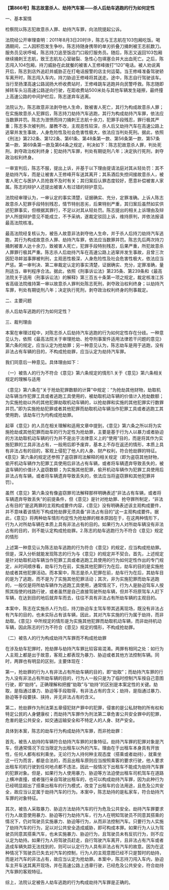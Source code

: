 **【第866号】陈志故意杀人、劫持汽车案——杀人后劫车逃跑的行为如何定性**

一、基本案情

检察院以陈志犯故意杀人罪、劫持汽车罪，向法院提起公诉。

法院经公开审理查明：2011年8月3日20时许，陈志与王志航在103包厢吃饭。喝酒期间，二人因积怨发生争吵。陈志持随身携带的单刃折叠刀捅刺被王志航数刀。服务员见状呼喊，陈志持刀追至饭店门口殴打服务员。随后，陈志又返回103包厢继续捅刺王志航，致王志航左心室破裂、急性心包填塞合并大出血死亡。之后，陈志闯入104包厢，持刀威胁在此就餐的被害人王修峰拨打“120”电话。被人劝说离开后，陈志到店外追赶并威胁正在打电话报警的店主何运菊。当王修峰准备驾驶轿车离开时，陈志闯入车内，持刀胁迫王修峰将其送走。途中，陈志自行驾驶该车。当行至扬溧高速公路润扬大桥收费站时，王修峰跳车逃跑并向民警呼救。陈志随即掉转车头沿高速公路逆向行驶，在距收费站500米处与其他车辆发生碰擦，最终撞上高速公路的中间护栏后，陈志遂弃车逃离。

法院认为，陈志故意非法剥夺他人生命，致被害人死亡，其行为构成故意杀人罪；在实施故意杀人犯罪后，陈志持刀劫持汽车逃跑，其行为构成劫持汽车罪，依法应当数罪并罚。陈志为泄愤而持刀捅刺王志航十余刀，犯罪手段残忍，罪行极其严重；陈志多次被判刑，屡教不改，主观恶性较深，杀人后又劫持汽车在高速公路上逃窜并发生事故，人身危险性及社会危害性极大，依法应当判处死刑。据此，依照《刑法》第232条、第122条、第61条、第48条第一款、第56条第一款、第57条第一款、第69条第一款及第64条之规定，判决如下：陈志犯故意杀人罪，判处死刑，剥夺政治权利终身；犯劫持汽车罪，判处有期徒刑八年；决定执行死刑，剥夺政治权利终身。

一审宣判后，陈志不服，提出上诉，并基于以下理由提请法庭对其从轻处罚：其不是劫持汽车，而是让被害人王修峰开车送其离开；其系酒后失控间接故意杀人，被害人死亡与医护人员抢救不及时有关；其归案后认罪态度较好，愿意补偿被害人家属。陈志的辩护人还提出被害人有过错的辩护意见。

法院经审理认为，一审认定的事实清楚，证据确实、充分，定罪准确。上诉人陈志故意杀人犯罪手段特别残忍，情节特别恶劣，后果特别严重，其归案后虽然如实供述犯罪事实，但根据其罪行，不足以对其从轻处罚。陈志提出的相关上诉理由及辩护人所提辩护意见不能成立，不予采纳，遂裁定驳回上诉，维持原判，并依法报请最高法院核准。

最高法院经复核认为，被告人故意非法剥夺他人生命，并于杀人后持刀劫持汽车逃跑，其行为构成故意杀人罪、劫持汽车罪，依法应当数罪并罚。陈志先后两次持刀捅刺被害人达十余刀，致被害人死亡，犯罪手段特别残忍，后果严重，所犯故意杀人罪罪行极其严重。陈志杀人后劫持汽车在高速公路上逃窜并发生事故，且曾三次因犯寻衅滋事罪被判刑，主观恶性极深，人身危险性及社会危害性极大，依法应当严惩。第一审判决、第二审裁定认定的事实清楚，证据确实、充分，定罪准确，量刑适当，审判程序合法。据此，依照《刑事诉讼法》第235条、第239条和《最高法院关于适用（刑事诉讼法）的解释》第三百五十条第一项之规定，裁定核准江苏省高级法院维持第一审以故意杀人罪判处陈志死刑，剥夺政治权利终身；以劫持汽车罪，判处有期徒刑八年；决定执行死刑，剥夺政治权利终身的刑事裁定。

二、主要问题

杀人后劫车逃跑的行为如何定性？

三、裁判理由

本案在审理过程中，对陈志杀人后劫持汽车逃跑的行为如何定性存在分歧。一种意见认为，依照《最高法院关于审理抢劫、抢夺刑事案件适用法律若干问题的意见》第六条的规定，应当认定为抢劫罪；另一种意见认为，陈志劫车是用于逃跑，没有非法占有车辆的目的，不构成抢劫罪，应当认定为劫持汽车罪。

我们同意后一种意见。具体理由如下：

（一）被告人的行为不符合《意见》第六条规定的情形1.关于《意见》第六条相关规定的理解与适用

《意见》第六条在“关于抢劫犯罪数额的计算”中规定：“为抢劫其他财物，劫取机动车辆当作犯罪工具或者逃跑工具使用的，被劫取机动车辆的价值计入抢劫数额；为实施抢劫以外的其他犯罪劫取机动车辆的，以抢劫罪和实施的其他犯罪实行数罪并罚。”即为实施抢劫犯罪或者其他犯罪而劫取机动车辆当作犯罪工具或者逃跑工其使用韵，该劫车行为均构成抢劫罪。

起草《意见》的人员在相关理解和适用文章中提到，《意见》第六条之所以将为实施抢劫或其他犯罪而劫车的行为定性为抢劫罪，主要是基于行为人以暴力或者胁迫的方法劫取机动车辆的行为并不是出于法律意义上的“使用”目的，而是将其作为实施犯罪的工具非法占有，一般用后即予废弃，基本上不存在返还的情形，本质上具有非法占有的目的，客观上侵犯了他人的人身、财产权利，符合抢劫罪的特征。《意见》第六条的规定还参照了盗窃罪司法解释的相关规定（即为盗窃其他财物，偷开机动车辆作为犯罪工具使用后非法占有车辆，或者将车辆遗弃导致丢失的，被盗车辆的价值计入盗窃数额；为实施其他犯罪，偷开机动车辆作为犯罪工具使用后非法占有车辆，或者将车辆遗弃导致丢失的，依法应当将盗窃罪和其他犯罪并罚）。

虽然《意见》第六条没有像盗窃罪司法解释那样明确表述“非法占有车辆，或者将车辆遗弃导致丢失”的前提条件，但《意见》是针对抢劫罪、抢夺罪所制定，“非法占有目的”是这两罪的主观构成要件内容，《意见》没有明确表述该主观构成要件，并不意味着该情形下构成抢劫罪无须具备“非法占有目的”这一主观构成要件。据此，《意见》将两种劫车情形均定性为抢劫罪的根本原因在于，在这两种情形下，行为人对所劫车辆在本质上具有非法占有的目的。如果行为人对所劫车辆没有非法占有的目的，则不能认定构成抢劫罪。2.陈志的劫车逃跑行为不符合《意见》规定的情形

上述第一种意见认为陈志劫车逃跑的行为符合《意见》的规定，应当构成抢劫罪。但是，深入分析就能发现陈志的行为与《意见》的规定并不契合。首先，上述规定是针对劫取机动车辆当作犯罪工具或者逃跑工具使用的行为如何定性作出的专门规定，从时间顺序看，劫车行为在前，实施其他犯罪行为在后，劫车的目的是实施抢劫或者其他犯罪活动。而本案中，陈志是杀人犯罪在前，劫车行为在后，其劫车目的是为了逃跑，而不是为了实施其他犯罪活动；其次，非为实施犯罪而劫车逃跑的，一般仅是将所劫车辆作为逃跑工具使用，通常情况下，行为人是胁迫驾车人按照其指使的线路行驶，或者虽然是自己直接驾驶所劫车辆，但并不将原驾车人赶下车辆，在达到目的地后就弃车而去，往往不具有非法占有所劫车辆的主观目的。

本案中，陈志在实施杀人行为后，持刀胁迫车主驾车带其逃离现场，既没有非法占有汽车的目的，也未实际占有该车辆，因此，其对汽车实施的行为属于劫持，而非劫取。《意见》中所规定的情形是为实施其他犯罪而劫取机动车辆，而非劫持机动车辆，因此陈志的行为不符合《意见》规定的情形，不构成抢劫罪。

（二）被告人的行为构成劫持汽车罪而不构成抢劫罪

在涉及劫车犯罪时，抢劫罪与劫持汽车罪比较容易混淆。两罪有相同之处：如行为人主观上都是出于故意，客观上都表现为暴力、胁迫或者其他方法控制车辆。同时，两罪也有明显的区别，主要体现在：

第一，抢劫罪的行为人有非法占有所劫车辆的目的，即“劫取”；而劫持汽车罪的行为人没有非法占有所劫车辆的目的，行为人一般只是为了临时控制汽车按自己意图行驶，即“劫持”。正确理解和把握“劫取”与“劫持”的区别是本案定性的关键。劫取，是指通过暴力、胁迫等手段取得，有非法占有的含义；劫持，是指通过暴力、胁迫等手段要挟、挟持，并无非法占有的含义。

第二，抢劫罪作为刑法第五章侵犯财产罪中的犯罪，侵害的是公私财物的所有权和特定公民的人身健康权；而劫持汽车罪作为刑法第二章危害公共安全罪中的犯罪，危害的是公共安全，如交通运输安全和不特定人的人身、财产安全。

具体到本案，陈志的劫车行为构成劫持汽车罪，而非抢劫罪：

首先，被告人劫持的车辆符合劫持汽车罪的对象特征。劫持汽车罪的犯罪对象是汽车，但通常情况下应当限定为出租车以外的汽车。理由在于出租车本身具有开放性，任何人都有权利乘坐。无论行为人持何种主观态度（搭乘或者劫持），就乘坐这一行为而言，都是合法的，而且出租车原则应当按照乘客的要求行驶，他人要求出租车司机行驶到任何地点都不违法，因此一般情况下出租车不能成为劫持汽车罪的犯罪对象。但是，如果行为人使用暴力、胁迫等方法迫使出租车司机驾车在道路上横冲直撞，或者强行亲自驾驶出租车的，也可以构成劫持汽车罪，因为此种行为已经明显超出了搭乘出租车的行为模式，改变了出租车的合法用途，且危及公共安全，故应当认定属于劫持汽车的行为。本案中，陈志劫持的是私家车，符合劫持汽车罪的对象特征。

其次，被告人采取暴力、胁迫方法劫持汽车的行为危及公共安全。劫持汽车罪要求行为人故意使用暴力、胁迫等行为劫持汽车，行为人在明知驾驶员不同意其搭乘的情况下，仍对驾驶员实施暴力、胁迫等行为，从而非法控制汽车。只要行为人实施了劫持汽车的行为，足以对公共安全造成威胁，即可构成本罪。如果行为人认为驾驶员同意其搭乘汽车，也未实施暴力、胁迫行为，且驾驶员未有反抗行为，则不应认定为劫持。如果行为人将驾驶员赶走，自行驾驶汽车离开，且非法占有汽车或者造成车辆失踪无法找到的，则可以认定行为人具有非法占有汽车的故意。因为在这种情况下驾驶员已失去对汽车的控制，行为人的主观意图已经不只是暂时的劫持，而是对汽车的非法占有，故应当认定为抢劫罪。本案中，陈志持刀闯入车内，胁迫车主开车送其离开现场，并在高速公路上违章行驶，已经危及公共安全，符合劫持汽车罪的客观特征。

综上，法院认定被告人劫车逃跑的行为构成劫持汽车罪是正确的。